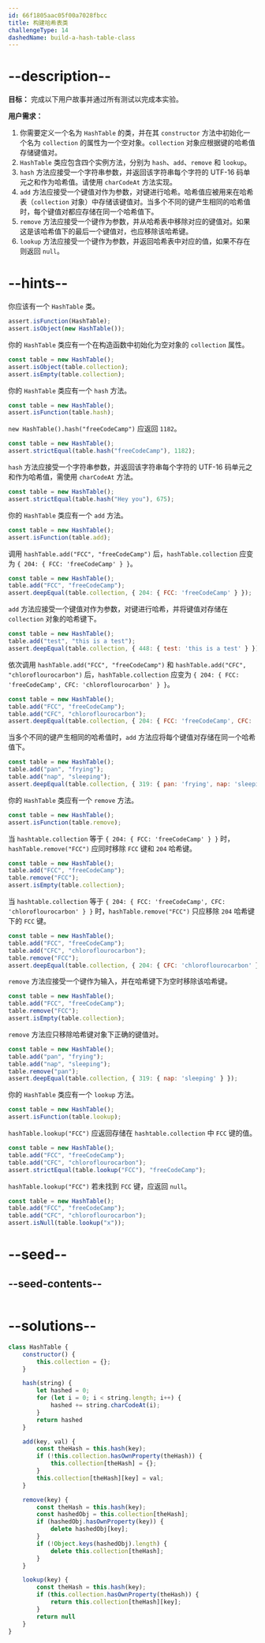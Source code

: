 ```yaml
---
id: 66f1805aac05f00a7028fbcc
title: 构建哈希表类
challengeType: 14
dashedName: build-a-hash-table-class
---
```


# --description--

**目标：** 完成以下用户故事并通过所有测试以完成本实验。

**用户需求：**

1. 你需要定义一个名为 `HashTable` 的类，并在其 `constructor` 方法中初始化一个名为 `collection` 的属性为一个空对象。`collection` 对象应根据键的哈希值存储键值对。
1. `HashTable` 类应包含四个实例方法，分别为 `hash`、`add`、`remove` 和 `lookup`。
1. `hash` 方法应接受一个字符串参数，并返回该字符串每个字符的 UTF-16 码单元之和作为哈希值。请使用 `charCodeAt` 方法实现。
1. `add` 方法应接受一个键值对作为参数，对键进行哈希。哈希值应被用来在哈希表（`collection` 对象）中存储该键值对。当多个不同的键产生相同的哈希值时，每个键值对都应存储在同一个哈希值下。
1. `remove` 方法应接受一个键作为参数，并从哈希表中移除对应的键值对。如果这是该哈希值下的最后一个键值对，也应移除该哈希键。
1. `lookup` 方法应接受一个键作为参数，并返回哈希表中对应的值，如果不存在则返回 `null`。

# --hints--

你应该有一个 `HashTable` 类。

```js
assert.isFunction(HashTable);
assert.isObject(new HashTable());
```

你的 `HashTable` 类应有一个在构造函数中初始化为空对象的 `collection` 属性。

```js
const table = new HashTable();
assert.isObject(table.collection);
assert.isEmpty(table.collection);
```

你的 `HashTable` 类应有一个 `hash` 方法。

```js
const table = new HashTable();
assert.isFunction(table.hash);
```

`new HashTable().hash("freeCodeCamp")` 应返回 `1182`。

```js
const table = new HashTable();
assert.strictEqual(table.hash("freeCodeCamp"), 1182);
```

`hash` 方法应接受一个字符串参数，并返回该字符串每个字符的 UTF-16 码单元之和作为哈希值，需使用 `charCodeAt` 方法。

```js
const table = new HashTable();
assert.strictEqual(table.hash("Hey you"), 675);
```

你的 `HashTable` 类应有一个 `add` 方法。

```js
const table = new HashTable();
assert.isFunction(table.add);
```

调用 `hashTable.add("FCC", "freeCodeCamp")` 后，`hashTable.collection` 应变为 `{ 204: { FCC: 'freeCodeCamp' } }`。

```js
const table = new HashTable();
table.add("FCC", "freeCodeCamp");
assert.deepEqual(table.collection, { 204: { FCC: 'freeCodeCamp' } });
```

`add` 方法应接受一个键值对作为参数，对键进行哈希，并将键值对存储在 `collection` 对象的哈希键下。

```js
const table = new HashTable();
table.add("test", "this is a test");
assert.deepEqual(table.collection, { 448: { test: 'this is a test' } });
```

依次调用 `hashTable.add("FCC", "freeCodeCamp")` 和 `hashTable.add("CFC", "chloroflourocarbon")` 后，`hashTable.collection` 应变为 `{ 204: { FCC: 'freeCodeCamp', CFC: 'chloroflourocarbon' } }`。

```js
const table = new HashTable();
table.add("FCC", "freeCodeCamp");
table.add("CFC", "chloroflourocarbon");
assert.deepEqual(table.collection, { 204: { FCC: 'freeCodeCamp', CFC: 'chloroflourocarbon' } });
```

当多个不同的键产生相同的哈希值时，`add` 方法应将每个键值对存储在同一个哈希值下。

```js
const table = new HashTable();
table.add("pan", "frying");
table.add("nap", "sleeping");
assert.deepEqual(table.collection, { 319: { pan: 'frying', nap: 'sleeping' } });
```

你的 `HashTable` 类应有一个 `remove` 方法。

```js
const table = new HashTable();
assert.isFunction(table.remove);
```

当 `hashtable.collection` 等于 `{ 204: { FCC: 'freeCodeCamp' } }` 时，`hashTable.remove("FCC")` 应同时移除 `FCC` 键和 `204` 哈希键。

```js
const table = new HashTable();
table.add("FCC", "freeCodeCamp");
table.remove("FCC");
assert.isEmpty(table.collection);
```

当 `hashtable.collection` 等于 `{ 204: { FCC: 'freeCodeCamp', CFC: 'chloroflourocarbon' } }` 时，`hashTable.remove("FCC")` 只应移除 `204` 哈希键下的 `FCC` 键。

```js
const table = new HashTable();
table.add("FCC", "freeCodeCamp");
table.add("CFC", "chloroflourocarbon");
table.remove("FCC");
assert.deepEqual(table.collection, { 204: { CFC: 'chloroflourocarbon' } });
```

`remove` 方法应接受一个键作为输入，并在哈希键下为空时移除该哈希键。

```js
const table = new HashTable();
table.add("FCC", "freeCodeCamp");
table.remove("FCC");
assert.isEmpty(table.collection);
```

`remove` 方法应只移除哈希键对象下正确的键值对。

```js
const table = new HashTable();
table.add("pan", "frying");
table.add("nap", "sleeping");
table.remove("pan");
assert.deepEqual(table.collection, { 319: { nap: 'sleeping' } });
```

你的 `HashTable` 类应有一个 `lookup` 方法。

```js
const table = new HashTable();
assert.isFunction(table.lookup);
```

`hashTable.lookup("FCC")` 应返回存储在 `hashtable.collection` 中 `FCC` 键的值。

```js
const table = new HashTable();
table.add("FCC", "freeCodeCamp");
table.add("CFC", "chloroflourocarbon");
assert.strictEqual(table.lookup("FCC"), "freeCodeCamp");
```

`hashTable.lookup("FCC")` 若未找到 `FCC` 键，应返回 `null`。

```js
const table = new HashTable();
table.add("FCC", "freeCodeCamp");
table.add("CFC", "chloroflourocarbon");
assert.isNull(table.lookup("x"));
```

# --seed--

## --seed-contents--

```js

```

# --solutions--

```js
class HashTable {
    constructor() {
        this.collection = {};
    }

    hash(string) {
        let hashed = 0;
        for (let i = 0; i < string.length; i++) {
            hashed += string.charCodeAt(i);
        }
        return hashed
    }

    add(key, val) {
        const theHash = this.hash(key);
        if (!this.collection.hasOwnProperty(theHash)) {
            this.collection[theHash] = {};
        }
        this.collection[theHash][key] = val;
    }

    remove(key) {
        const theHash = this.hash(key);
        const hashedObj = this.collection[theHash];
        if (hashedObj.hasOwnProperty(key)) {
            delete hashedObj[key];
        }
        if (!Object.keys(hashedObj).length) {
            delete this.collection[theHash];
        }
    }

    lookup(key) {
        const theHash = this.hash(key);
        if (this.collection.hasOwnProperty(theHash)) {
            return this.collection[theHash][key];
        }
        return null
    }
}
```

